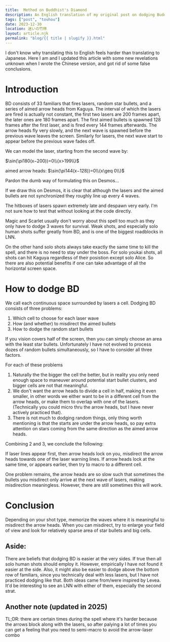 ```yaml
---
title:  Method on Buddhist's Diamond
description: An English translation of my original post on dodging Buddhist's Diamond
tags: ["post", "touhou"]
date: 2023-12-30
location: 迷いの竹林
layout: article.njk
permalink: "blog/{{ title | slugify }}.html"
---
```


<!-- <div class="lead">
Until now, trying to style an article, document, or blog post with Tailwind has been a tedious task that required a keen eye for typography and a lot of complex custom CSS.</div> -->

I don't know why translating this to English feels harder than translating to Japanese. Here I am and I updated this article with some new revelations unknown when I wrote the Chinese version, and got rid of some false conclusions.

# Introduction

BD consists of 33 familiars that fires lasers, random star bullets, and a series of aimed arrow heads from Kaguya. The interval of which the lasers are fired is actually not constant, the first two lasers are 200 frames apart, the later ones are 180 frames apart. The first aimed bullets is spawned 128 frames after the first laser, and is fired every 144 frames afterwards. The arrow heads fly very slowly, and the next wave is spawned before the previous wave leaves the screen. Similarly for lasers, the next wave start to appear before the previous wave fades off.

We can model the laser, starting from the second wave by:


$\sin(\pi180(x−200))=0\\{x>199\\}$

aimed arrow heads: $\sin(\pi144(x−128))=0\\{x\geq 0\\}$

Pardon the dumb way of formulating this on Desmos...

If we draw this on Desmos, it is clear that although the lasers and the aimed bullets are not synchronized they roughly line up every 4 waves.

The hitboxes of lasers spawn extremely late and despawn very early. I'm not sure how to test that without looking at the code directly.

Magic and Scarlet usually don't worry about this spell too much as they only have to dodge 3 waves for survival. Weak shots, and especially solo human shots suffer greatly from BD, and is one of the biggest roadblocks in LNN.

On the other hand solo shots always take exactly the same time to kill the spell, and there is no need to stay under the boss. For solo youkai shots, all shots can hit Kaguya regardless of their posistion except solo Alice. So there are also potential benefits if one can take advantage of all the horizontal screen space.

# How to dodge BD

We call each continuous space surrounded by lasers a cell. Dodging BD consists of three problems:

1. Which cell to choose for each laser wave
2. How (and whether) to misdirect the aimed bullets
3. How to dodge the random start bullets

If you vision covers half of the screen, then you can simply choose an area with the least star bullets. Unfortunately I have not evolved to process dozes of random bullets simultaneously, so I have to consider all three factors.

For each of these problems

1. Naturally the the bigger the cell the better, but in reality you only need enough space to maneuver around potential start bullet clusters, and bigger cells are not that meaningful. 
2. We don't want the arrow heads to divide a cell in half, making it even smaller, in other words we either want to be in a different cell from the arrow heads, or make them to overlap with one of the lasers. (Technically you could micro thru the arrow heads, but I have never actively practiced that).
3. There is not much to dodging random things, only thing worth mentioning is that the starts are under the arrow heads, so pay extra attention on stars coming from the same direction as the aimed arrow heads. 

Combining 2 and 3, we conclude the following:

If laser lines appear first, then arrow heads lock on you, misdirect the arrow heads towards one of the laser warning lines. If arrow heads lock at the same time, or appears earlier, then try to macro to a different cell.

One problem remains, the arrow heads are so slow such that sometimes the bullets you misdirect only arrive at the next wave of lasers, making misdirection meaningless. However, there are still sometimes this will work.

# Conclusion

Depending on your shot type, memorize the waves where it is meaningful to misdirect the arrow heads. When you can misdirect, try to enlarge your field of view and look for relatively sparse area of star bullets and big cells.

 
## Aside:

There are beliefs that dodging BD is easier at the very sides. If true then all solo human shots should employ it. However, empirically I have not found it easier at the side. Also, it might also be easier to dodge above the bottom row of familiars, since you technically deal with less lasers, but I have not practiced dodging like that. Both ideas came from/were inspired by Levea. It'd be interesting to see an LNN with either of them, especially the second strat.

## Another note (updated in 2025)
TL;DR: there are certain times during the spell where it's harder because the arrows block along with the lasers, so after palying a lot of times you can get a feeling that you need to semi-macro to avoid the arrow-laser combo



<!-- old template  -->

